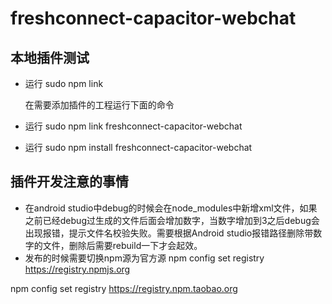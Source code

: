 # freshconnect-capacitor-webchat

## 本地插件测试
- 运行 sudo npm link

  在需要添加插件的工程运行下面的命令

- 运行 sudo npm link freshconnect-capacitor-webchat
- 运行 sudo npm install freshconnect-capacitor-webchat

## 插件开发注意的事情
- 在android studio中debug的时候会在node_modules中新增xml文件，如果之前已经debug过生成的文件后面会增加数字，当数字增加到3之后debug会出现报错，提示文件名校验失败。需要根据Android studio报错路径删除带数字的文件，删除后需要rebuild一下才会起效。
- 发布的时候需要切换npm源为官方源
npm config set registry https://registry.npmjs.org

npm config set registry https://registry.npm.taobao.org